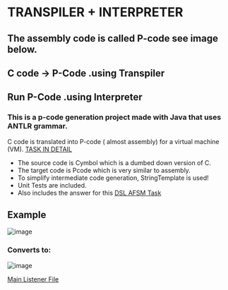 # TRANSPILER + INTERPRETER
## The assembly code is called P-code see image below.
## C code -> P-Code     .using Transpiler
## Run P-Code           .using Interpreter
### This is a p-code generation project made with Java that uses ANTLR grammar. 
C code is translated into P-code ( almost assembly) for a virtual machine (VM).
[TASK IN DETAIL](https://github.com/parasxdhikari/CompilerC/blob/main/CompilerQuestion.md)
- The source code is Cymbol which is a dumbed down version of C.
- The target code is Pcode which is very similar to assembly.
- To simplify intermediate code generation, StringTemplate is used!
- Unit Tests are included.
- Also includes the answer for this [DSL AFSM Task](https://github.com/parasxdhikari/CompilerC/blob/main/DSLAutomaten.md) 
  
## Example
![image](https://github.com/parasxdhikari/CompilerC/assets/88732757/031430e7-dcd6-495f-a8b5-cfbca188f001)

### Converts to:
![image](https://github.com/parasxdhikari/CompilerC/assets/88732757/165f3516-ae95-414f-b175-4af15596d110)

[Main Listener File](https://github.com/parasxdhikari/CompilerC/blob/main/src/main/java/zwischencode/Listener.java)
